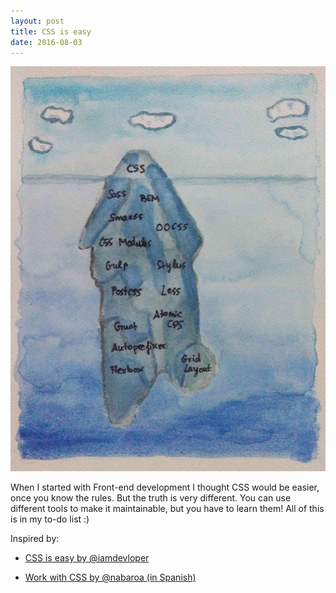 ```yaml
---
layout: post
title: CSS is easy
date: 2016-08-03
---
```


<img src="../images/blog/iceberg_css.jpg" alt="iceberg CSS" />

When I started with Front-end development I thought CSS would be easier, once you know the rules. But the truth is very different. You can use different tools to make it maintainable, but you have to learn them! All of this is in my to-do list :)

Inspired by:

- <a href="https://twitter.com/iamdevloper/status/753716544949981184?s=03">CSS is easy by @iamdevloper</a>

- <a href="http://octuweb.com/trabajar-css-2015">Work with CSS by @nabaroa (in Spanish)</a>
